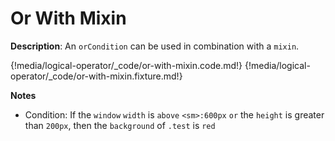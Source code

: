 # Or With Mixin

__Description__: An `orCondition` can be used in combination with a `mixin`.

{!media/logical-operator/_code/or-with-mixin.code.md!}
{!media/logical-operator/_code/or-with-mixin.fixture.md!}

__Notes__

+ Condition: If the `window` `width` is `above` `<sm>:600px` `or` the `height` is greater than `200px`, then the `background` of `.test` is `red`

<div class="cf"></div>
<div class="end-last"></div>

